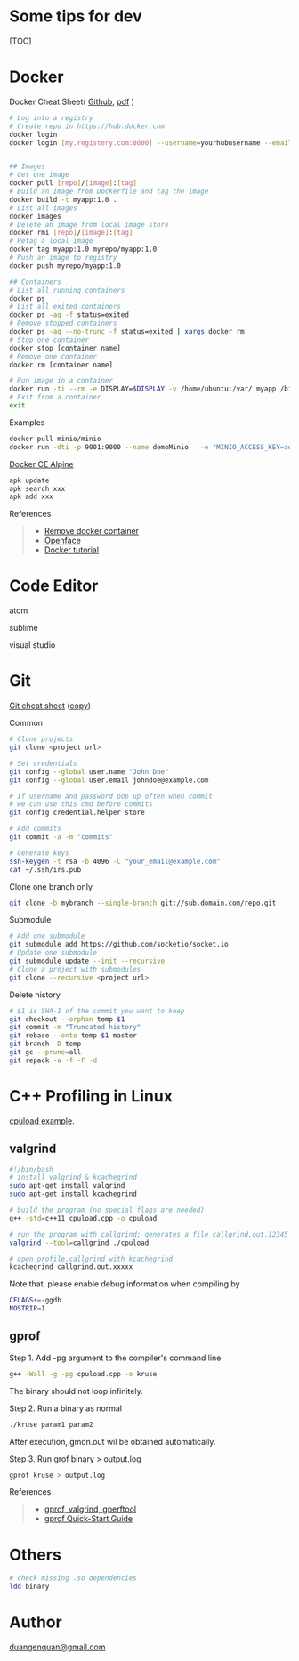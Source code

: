 # Some tips for dev

[TOC]

# Docker

Docker Cheat Sheet( [Github](https://github.com/wsargent/docker-cheat-sheet), [pdf](https://www.docker.com/sites/default/files/Docker_CheatSheet_08.09.2016_0.pdf) )

```bash
# Log into a registry
# Create repo in https://hub.docker.com
docker login
docker login [my.registery.com:8000] --username=yourhubusername --email=youremail@company.com


## Images
# Get one image
docker pull [repo]/[image]:[tag]
# Build an image from Dockerfile and tag the image
docker build -t myapp:1.0 .
# List all images
docker images
# Delete an image from local image store
docker rmi [repo]/[image]:[tag]
# Retag a local image
docker tag myapp:1.0 myrepo/myapp:1.0
# Push an image to registry
docker push myrepo/myapp:1.0

## Containers
# List all running containers
docker ps
# List all exited containers
docker ps -aq -f status=exited
# Remove stopped containers
docker ps -aq --no-trunc -f status=exited | xargs docker rm
# Stop one container
docker stop [container name]
# Remove one container
docker rm [container name]

# Run image in a container
docker run -ti --rm -e DISPLAY=$DISPLAY -v /home/ubuntu:/var/ myapp /bin/bash
# Exit from a container
exit
```

Examples

```bash
docker pull minio/minio
docker run -dti -p 9001:9000 --name demoMinio   -e "MINIO_ACCESS_KEY=admin"   -e "MINIO_SECRET_KEY=admin"   -v /home/ubuntu/data:/data   -v /home/ubuntu/.minio:/root/.minio   minio/minio server /data
```

[Docker CE Alpine](https://wiki.alpinelinux.org/wiki/Alpine_Linux_package_management)

```bash
apk update
apk search xxx
apk add xxx
```

References

> + [Remove docker container](https://zaiste.net/removing_docker_containers/)
> + [Openface](https://github.com/cmusatyalab/openface/blob/master/Dockerfile)
> + [Docker tutorial](https://ropenscilabs.github.io/r-docker-tutorial/04-Dockerhub.html)

# Code Editor

atom

sublime

visual studio

# Git

[Git cheat sheet](https://services.github.com/on-demand/downloads/github-git-cheat-sheet.pdf) ([copy](../cheatsheet/gitcheatsheet.pdf))

Common

```bash
# Clone projects
git clone <project url>

# Set credentials
git config --global user.name "John Doe"
git config --global user.email johndoe@example.com

# If username and password pop up often when commit
# we can use this cmd before commits
git config credential.helper store

# Add commits
git commit -a -m "commits"

# Generate keys
ssh-keygen -t rsa -b 4096 -C "your_email@example.com"
cat ~/.ssh/irs.pub
```



Clone one branch only

```bash
git clone -b mybranch --single-branch git://sub.domain.com/repo.git
```

Submodule

```bash
# Add one submodule
git submodule add https://github.com/socketio/socket.io 
# Update one submodule 
git submodule update --init --recursive
# Clone a project with submodules
git clone --recursive <project url>
```

Delete history

```bash
# $1 is SHA-1 of the commit you want to keep
git checkout --orphan temp $1 
git commit -m "Truncated history" 
git rebase --onto temp $1 master 
git branch -D temp
git gc --prune=all
git repack -a -f -F -d
```





# C++ Profiling in Linux

[cpuload example](https://github.com/gklingler/cpuProfilingDemo/blob/master/cpuload.cpp).

## valgrind

```bash
#!/bin/bash
# install valgrind & kcachegrind
sudo apt-get install valgrind
sudo apt-get install kcachegrind

# build the program (no special flags are needed)
g++ -std=c++11 cpuload.cpp -o cpuload

# run the program with callgrind; generates a file callgrind.out.12345 that can be viewed with kcachegrind
valgrind --tool=callgrind ./cpuload

# open profile.callgrind with kcachegrind
kcachegrind callgrind.out.xxxxx
```

Note that, please enable debug information when compiling by

```bash
CFLAGS+=-ggdb
NOSTRIP=1
```

  

## gprof

Step 1. Add -pg argument to the compiler's command line

```bash
g++ -Wall -g -pg cpuload.cpp -o kruse
```

The binary should not loop infinitely. 

Step 2. Run a binary as normal

```bash
./kruse param1 param2
```

After execution, gmon.out wil be obtained automatically.

Step 3. Run grof binary > output.log

```bash
gprof kruse > output.log
```

 

References

> - [gprof, valgrind, gperftool](http://gernotklingler.com/blog/gprof-valgrind-gperftools-evaluation-tools-application-level-cpu-profiling-linux/)
> - [gprof Quick-Start Guide](https://web.eecs.umich.edu/~sugih/pointers/gprof_quick.html)

# Others



```bash
# check missing .so dependencies
ldd binary
```



# Author

duangenquan@gmail.com
